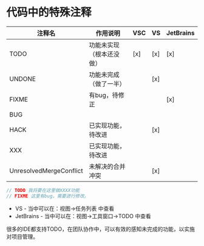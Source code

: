 # 代码中的特殊注释

| 注释名 | 作用说明 |  VSC   |  VS   |  JetBrains   |
|-----|-------|-----|-----|-----|
|  TODO   |  功能未实现（根本还没做）|   [x]  |   [x]  |[x]|
|  UNDONE   | 功能未完成（做了一半） |      |  [x]  ||
|  FIXME   | 有bug，待修正 |       ||[x]|
|   BUG  |  |     |     | |
|   HACK  | 已实现功能，待改进  |    |  [x]   | |
|   XXX  | 已实现功能，待改进 |     |     | |
|   UnresolvedMergeConflict  | 未解决的合并冲突 |     |  [x]   | |

```cpp
// TODO 我将要在这里做XXXX功能
// FIXME 这里有bug，需要进行修改。
```

- VS - 当中可以在：视图->任务列表 中查看
- JetBrains - 当中可以在：视图->工具窗口->TODO 中查看

很多的IDE都支持TODO，在团队协作中，可以有效的感知未完成的功能，以实施对项目管理。
